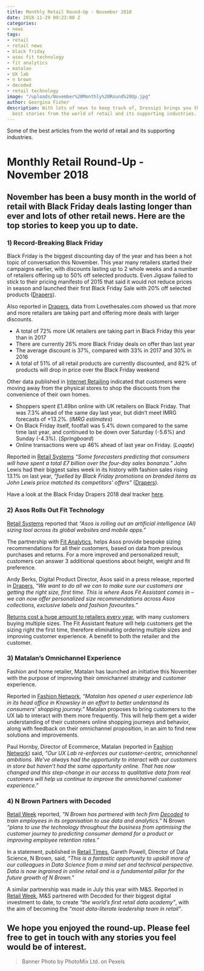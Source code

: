```yaml
---
title: Monthly Retail Round-Up - November 2018
date: 2018-11-29 09:23:00 Z
categories:
- news
tags:
- retail
- retail news
- black friday
- asos fit technology
- fit analytics
- matalan
- UX lab
- n brown
- decoded
- retail technology
image: "/uploads/November%20Monthly%20Round%20Up.jpg"
author: Georgina Fisher
description: With lots of news to keep track of, Dressipi brings you this month's
  best stories from the world of retail and its supporting industries.
---
```


Some of the best articles from the world of retail and its supporting industries.

# Monthly Retail Round-Up - November 2018

## November has been a busy month in the world of retail with Black Friday deals lasting longer than ever and lots of other retail news. Here are the top stories to keep you up to date.

### 1) Record-Breaking Black Friday 

Black Friday is the biggest discounting day of the year and has been a hot topic of conversation this November. This year many retailers started their campaigns earlier, with discounts lasting up to 2 whole weeks and a number of retailers offering up to 50% off selected products. Even Jigsaw failed to stick to their pricing manifesto of 2015 that said it would not reduce prices in season and launched their first Black Friday Sale with 20% off selected products ([Drapers](https://www.drapersonline.com/news/jigsaw-in-black-friday-u-turn/7033139.article?blocktitle=Most-popular&contentID=-1)).

Also reported in [Drapers](https://www.drapersonline.com/7033188.article?utm_source=newsletter&utm_medium=email&utm_campaign=DR_EditorialNewsletters.Reg:%20Send%20-%20Daily%20News&mkt_tok=eyJpIjoiT0RreE0yTXdNMlJoTW1VeiIsInQiOiJJOEdSWDV1RmxSM3FvK1pnU3h0NmlHcTJJK1VicXlYODBKdVBkQVFHM1FOc3Q2YnpOZk5seThwOGxyT0FnbThWc3pxMUo1NW1XUmkwTzJOajV1Q0xWa3BtZHJYSzBPMTJvaTNhUklqRjQwb1Vvd2xzQVV4aE05dmVEQzZHdXJPeSJ9), data from Lovethesales.com showed us that more and more retailers are taking part and offering more deals with larger discounts.
* A total of 72% more UK retailers are taking part in Black Friday this year than in 2017
* There are currently 26% more Black Friday deals on offer than last year
* The average discount is 37%, compared with 33% in 2017 and 30% in 2016
* A total of 51% of all retail products are currently discounted, and 82% of products will drop in price over the Black Friday weekend

Other data published in [Internet Retailing](https://internetretailing.net/themes/themes/this-week-in-peak-moving-on-from-the-cyber-weekend) indicated that customers were moving away from the physical stores to shop the discounts from the convenience of their own homes.
* Shoppers spent £1.49bn online with UK retailers on Black Friday. That was 7.3% ahead of the same day last year, but didn’t meet IMRG forecasts of +13.2%. (*IMRG estimates*)
* On Black Friday itself, footfall was 5.4% down compared to the same time last year, and continued to be down over Saturday (-5.6%) and Sunday (-4.3%). (*Springboard*)
* Online transactions were up 46% ahead of last year on Friday. (*Loqate*)

Reported in [Retail Systems](http://www.retail-systems.com/rs/Black_Friday_Online_Up_46_Percent_As_High_Street_Flops.php) *“Some forecasters predicting that consumers will have spent a total £7 billion over the four-day sales bonanza.”* John Lewis had their biggest sales week in its history with fashion sales rising 13.1% on last year, *“fuelled by Black Friday promotions on branded items as John Lewis price matched its competitors’ offers”* ([Drapers](https://www.drapersonline.com/news/black-friday-smashes-records-at-john-lewis/7033234.article?blocktitle=John-Lewis:-Latest-News&contentID=6544)).

Have a look at the Black Friday Drapers 2018 deal tracker [here](https://www.drapersonline.com/7033118.article?utm_source=newsletter&utm_medium=email&utm_campaign=DR_EditorialNewsletters.Paid:%20Send%20-%20Daily%20News&mkt_tok=eyJpIjoiWm1Zd01XTTFNREV4WWpZMyIsInQiOiJjbmpOYVppNjV3eTU4OWJVVm9VZlloeU5rRkc2aWh4NTZjTUdEczhcL1h1eTdRTWFWVnVhZytpQXdkV1p0eTV4WkpBUU5Ld3lUSlZ6RnhwRFhrZFJLdm1ZbzBndW8xZm5yaUVNWU1BXC9RS21tTE1LWXhKSzBBUjV1TzE5R09Nc3I4In0%3D).

### 2) Asos Rolls Out Fit Technology

[Retail Systems](http://www.retail-systems.com/rs/ASOS_Rolls_Out_AI_Driven_Sizing_Feature.php) reported that *“Asos is rolling out an artificial intelligence (AI) sizing tool across its global websites and mobile apps.”*

The partnership with [Fit Analytics](https://www.fitanalytics.com/), helps Asos provide bespoke sizing recommendations for all their customers, based on data from previous purchases and returns. For a more improved and personalized result, customers can answer 3 additional questions about height, weight and fit preference.

Andy Berks, Digital Product Director, Asos said in a press release, reported in [Drapers](https://www.drapersonline.com/7033123.article?utm_source=newsletter&utm_medium=email&utm_campaign=DR_EditorialNewsletters.Reg:%20Send%20-%20Daily%20News&mkt_tok=eyJpIjoiTldWaE9EZzFPREl3TkRBeSIsInQiOiJ2Smp4Y1d2cmZKK2NNdWRpaDYxdFA5NWh6MENzTmE2TDYxXC9PZVhrRUNxMittTkRUdWthbXUwUWpEXC9nTklOQW12bWw1eU54dlwvbmlmM05jZ1diOHlcL0kzd0d1YzFMWHVBelJaSFhKbHBUTEFTc1FPb2RmcUJrNlo0WDNlcjRaQkIifQ%3D%3D), *“We want to do all we can to make sure our customers are getting the right size, first time. This is where Asos Fit Assistant comes in – we can now offer personalized size recommendations across Asos collections, exclusive labels and fashion favourites.”*

[Returns cost a huge amount to retailers every year](https://dressipi.com/downloads/understanding-your-unique-return-rate-profile-whitepaper/), with many customers buying multiple sizes. The Fit Assistant feature will help customers get the sizing right the first time, therefore eliminating ordering multiple sizes and improving customer experience. A benefit to both the retailer and the customer.

### 3) Matalan’s Omnichannel Experience

Fashion and home retailer, Matalan has launched an initiative this November with the purpose of improving their omnichannel strategy and customer experience.

Reported in [Fashion Network](https://uk.fashionnetwork.com/news/Matalan-opens-UX-centre-in-Knowsley,1037232.html#.W_wtSuj7Q2w), *“Matalan has opened a user experience lab in its head office in Knowsley in an effort to better understand its consumers’ shopping journey.”* Matalan proposes to bring customers to the UX lab to interact with them more frequently. This will help them get a wider understanding of their customers online shopping journeys and behavior, along with feedback on their omnichannel proposition, in an aim to find new solutions and improvements.

Paul Hornby, Director of Ecommerce, Matalan (reported in [Fashion Network](https://uk.fashionnetwork.com/news/Matalan-opens-UX-centre-in-Knowsley,1037232.html#.W_wtSuj7Q2w)) said, *“Our UX Lab re-enforces our customer-centric, omnichannel ambitions. We’ve always had the opportunity to interact with our customers in store but haven’t had the same opportunity online. That has now changed and this step-change in our access to qualitative data from real customers will help us continue to improve the omnichannel customer experience.”*

### 4) N Brown Partners with Decoded

[Retail Week](https://www.retail-week.com/fashion/n-brown-partners-with-tech-educator-decoded/7030430.article) reported, *“N Brown has partnered with tech firm [Decoded](https://decoded.com/) to train employees in its organisation to use data and analytics.”* N Brown *“plans to use the technology throughout the business from optimising the customer journey to predicting consumer demand for a product or improving employee retention rates.”*

In a statement, published in [Retail Times](https://www.retailtimes.co.uk/n-brown-partners-with-decoded-and-corndel-to-power-its-data-rich-retailer-vision/), Gareth Powell, Director of Data Science, N Brown, said, *“This is a fantastic opportunity to upskill more of our colleagues in Data Science from a mind set and technical perspective. Data is now ingrained in online retail and is a fundamental pillar for the future growth of N Brown.”*

A similar partnership was made in July this year with M&S. Reported in [Retail Week](https://www.retail-week.com/technology/mands-launches-worlds-first-retail-data-academy/7029626.article), M&S partnered with Decoded for their biggest digital investment to date, to create *“the world’s first retail data academy”*, with the aim of becoming the *“most data-literate leadership team in retail”*.

## We hope you enjoyed the round-up. Please feel free to get in touch with any stories you feel would be of interest.

> Banner Photo by PhotoMix Ltd. on Pexels